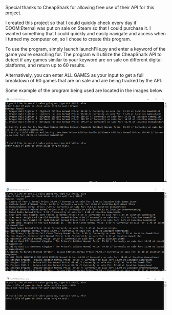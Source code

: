 Special thanks to CheapShark for allowing free use of their API for this project.

I created this project so that I could quickly check every day if DOOM:Eternal was put on sale on Steam so that I could purchase it. I wanted something that I could quickly and easily navigate and access when I turned my computer on, so I chose to create this program.

To use the program, simply launch launchFile.py and enter a keyword of the game you're searching for. The program will utilize the CheapShark API to
detect if any games similar to your keyword are on sale on different digital platforms, and return up to 60 results.

Alternatively, you can enter ALL GAMES as your input to get a full breakdown of 60 games that are on sale and are being tracked by the API.

Some example of the program being used are located in the images below

![Screenshot](Images/image1.png)


![Screenshot](Images/image2.png)


![Screenshot](Images/image3.png)